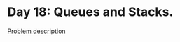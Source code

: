 # Day 18: Queues and Stacks.

[Problem description](https://www.hackerrank.com/challenges/30-queues-stacks)
